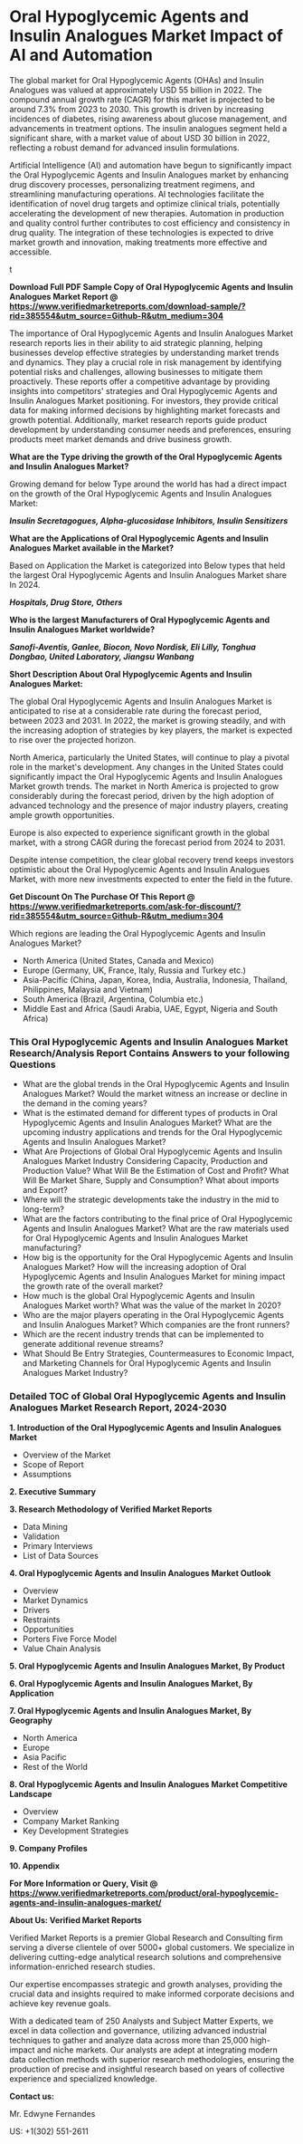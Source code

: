 <meta name="title" content="Global Oral Hypoglycemic Agents and Insulin Analogues Market Impact of AI and Automation"><meta name="description" content="The global market for Oral Hypoglycemic Agents (OHAs) and Insulin Analogues was valued at approximately USD 55 billion in 2022. The compound annual growth rate (CAGR) "><meta name="title" content="Oral Hypoglycemic Agents and Insulin Analogues Market Size, Share, Scope, Trends, Growth, Opportunities, Analysis, Forecast"><h1>Oral Hypoglycemic Agents and Insulin Analogues Market Impact of AI and Automation</h1><p>The global market for Oral Hypoglycemic Agents (OHAs) and Insulin Analogues was valued at approximately USD 55 billion in 2022. The compound annual growth rate (CAGR) for this market is projected to be around 7.3% from 2023 to 2030. This growth is driven by increasing incidences of diabetes, rising awareness about glucose management, and advancements in treatment options. The insulin analogues segment held a significant share, with a market value of about USD 30 billion in 2022, reflecting a robust demand for advanced insulin formulations.</p><p>Artificial Intelligence (AI) and automation have begun to significantly impact the Oral Hypoglycemic Agents and Insulin Analogues market by enhancing drug discovery processes, personalizing treatment regimens, and streamlining manufacturing operations. AI technologies facilitate the identification of novel drug targets and optimize clinical trials, potentially accelerating the development of new therapies. Automation in production and quality control further contributes to cost efficiency and consistency in drug quality. The integration of these technologies is expected to drive market growth and innovation, making treatments more effective and accessible.</p>t</p><p id="" class=""><strong>Download Full PDF Sample Copy of Oral Hypoglycemic Agents and Insulin Analogues Market Report @ <a href="https://www.verifiedmarketreports.com/download-sample/?rid=385554&utm_source=Github-R&utm_medium=304" target="_blank">https://www.verifiedmarketreports.com/download-sample/?rid=385554&utm_source=Github-R&utm_medium=304</a></strong></p><p>The importance of&nbsp;Oral Hypoglycemic Agents and Insulin Analogues Market research reports lies in their ability to aid strategic planning, helping businesses develop effective strategies by understanding market trends and dynamics. They play a crucial role in risk management by identifying potential risks and challenges, allowing businesses to mitigate them proactively. These reports offer a competitive advantage by providing insights into competitors' strategies and Oral Hypoglycemic Agents and Insulin Analogues Market positioning. For investors, they provide critical data for making informed decisions by highlighting market forecasts and growth potential. Additionally, market research reports guide product development by understanding consumer needs and preferences, ensuring products meet market demands and drive business growth.</p><p><strong>What are the&nbsp;Type driving the growth of the Oral Hypoglycemic Agents and Insulin Analogues Market?</strong></p><p id="" class="">Growing demand for below Type around the world has had a direct impact on the growth of the Oral Hypoglycemic Agents and Insulin Analogues Market:</p><em><strong>Insulin Secretagogues, Alpha-glucosidase Inhibitors, Insulin Sensitizers</strong></em></p><strong>What are the&nbsp;Applications&nbsp;of Oral Hypoglycemic Agents and Insulin Analogues Market available in the Market?</strong></p><p id="" class="">Based on Application the Market is categorized into Below types that held the largest Oral Hypoglycemic Agents and Insulin Analogues Market share In 2024.</p><em><strong>Hospitals, Drug Store, Others</strong></em></p><strong>Who is the largest Manufacturers of Oral Hypoglycemic Agents and Insulin Analogues Market worldwide?</strong></p><p><em><strong>Sanofi-Aventis, Ganlee, Biocon, Novo Nordisk, Eli Lilly, Tonghua Dongbao, United Laboratory, Jiangsu Wanbang</strong></em></p><p id="" class=""><strong>Short Description About Oral Hypoglycemic Agents and Insulin Analogues Market:</strong></p><p>The global Oral Hypoglycemic Agents and Insulin Analogues Market is anticipated to rise at a considerable rate during the forecast period, between 2023 and 2031. In 2022, the market is growing steadily, and with the increasing adoption of strategies by key players, the market is expected to rise over the projected horizon.</p><p>North America, particularly the United States, will continue to play a pivotal role in the market's development. Any changes in the United States could significantly impact the Oral Hypoglycemic Agents and Insulin Analogues Market growth trends. The market in North America is projected to grow considerably during the forecast period, driven by the high adoption of advanced technology and the presence of major industry players, creating ample growth opportunities.</p><p>Europe is also expected to experience significant growth in the global market, with a strong CAGR during the forecast period from 2024 to 2031.</p><p>Despite intense competition, the clear global recovery trend keeps investors optimistic about the Oral Hypoglycemic Agents and Insulin Analogues Market, with more new investments expected to enter the field in the future.</p><p id="" class=""><strong>Get Discount On The Purchase Of This Report @ <a href="https://www.verifiedmarketreports.com/ask-for-discount/?rid=385554&utm_source=Github-R&utm_medium=304" target="_blank">https://www.verifiedmarketreports.com/ask-for-discount/?rid=385554&utm_source=Github-R&utm_medium=304</a></strong></p>Which regions are leading the Oral Hypoglycemic Agents and Insulin Analogues Market?</p><ul><li>North America (United States, Canada and Mexico)</li><li>Europe (Germany, UK, France, Italy, Russia and Turkey etc.)</li><li>Asia-Pacific (China, Japan, Korea, India, Australia, Indonesia, Thailand, Philippines, Malaysia and Vietnam)</li><li>South America (Brazil, Argentina, Columbia etc.)</li><li>Middle East and Africa (Saudi Arabia, UAE, Egypt, Nigeria and South Africa)</li></ul><h3 id="" class="">This Oral Hypoglycemic Agents and Insulin Analogues Market Research/Analysis Report Contains Answers to your following Questions</h3><ul><li>What are the global trends in the Oral Hypoglycemic Agents and Insulin Analogues Market? Would the market witness an increase or decline in the demand in the coming years?</li><li>What is the estimated demand for different types of products in Oral Hypoglycemic Agents and Insulin Analogues Market? What are the upcoming industry applications and trends for the Oral Hypoglycemic Agents and Insulin Analogues Market?</li><li>What Are Projections of Global Oral Hypoglycemic Agents and Insulin Analogues Market Industry Considering Capacity, Production and Production Value? What Will Be the Estimation of Cost and Profit? What Will Be Market Share, Supply and Consumption? What about imports and Export?</li><li>Where will the strategic developments take the industry in the mid to long-term?</li><li>What are the factors contributing to the final price of Oral Hypoglycemic Agents and Insulin Analogues Market? What are the raw materials used for Oral Hypoglycemic Agents and Insulin Analogues Market manufacturing?</li><li>How big is the opportunity for the Oral Hypoglycemic Agents and Insulin Analogues Market? How will the increasing adoption of Oral Hypoglycemic Agents and Insulin Analogues Market for mining impact the growth rate of the overall market?</li><li>How much is the global Oral Hypoglycemic Agents and Insulin Analogues Market worth? What was the value of the market In 2020?</li><li>Who are the major players operating in the Oral Hypoglycemic Agents and Insulin Analogues Market? Which companies are the front runners?</li><li>Which are the recent industry trends that can be implemented to generate additional revenue streams?</li><li>What Should Be Entry Strategies, Countermeasures to Economic Impact, and Marketing Channels for Oral Hypoglycemic Agents and Insulin Analogues Market Industry?</li></ul><h3 id="" class="">Detailed TOC of Global Oral Hypoglycemic Agents and Insulin Analogues Market Research Report, 2024-2030</h3><p id="" class=""><strong>1. Introduction of the Oral Hypoglycemic Agents and Insulin Analogues Market</strong></p><ul><li>Overview of the Market</li><li>Scope of Report</li><li>Assumptions</li></ul><p id="" class=""><strong>2. Executive Summary</strong></p><p id="" class=""><strong>3. Research Methodology of Verified Market Reports</strong></p><ul><li>Data Mining</li><li>Validation</li><li>Primary Interviews</li><li>List of Data Sources</li></ul><p id="" class=""><strong>4. Oral Hypoglycemic Agents and Insulin Analogues Market Outlook</strong></p><ul><li>Overview</li><li>Market Dynamics</li><li>Drivers</li><li>Restraints</li><li>Opportunities</li><li>Porters Five Force Model</li><li>Value Chain Analysis</li></ul><p id="" class=""><strong>5. Oral Hypoglycemic Agents and Insulin Analogues Market, By Product</strong></p><p id="" class=""><strong>6. Oral Hypoglycemic Agents and Insulin Analogues Market, By Application</strong></p><p id="" class=""><strong>7. Oral Hypoglycemic Agents and Insulin Analogues Market, By Geography</strong></p><ul><li>North America</li><li>Europe</li><li>Asia Pacific</li><li>Rest of the World</li></ul><p id="" class=""><strong>8. Oral Hypoglycemic Agents and Insulin Analogues Market Competitive Landscape</strong></p><ul><li>Overview</li><li>Company Market Ranking</li><li>Key Development Strategies</li></ul><p id="" class=""><strong>9. Company Profiles</strong></p><p id="" class=""><strong>10. Appendix</strong></p><p id="" class=""><strong>For More Information or Query, Visit @ <a href="https://www.verifiedmarketreports.com/product/oral-hypoglycemic-agents-and-insulin-analogues-market/" target="_blank">https://www.verifiedmarketreports.com/product/oral-hypoglycemic-agents-and-insulin-analogues-market/</a></strong></p><p id="" class=""><strong>About Us: Verified Market Reports</strong></p><p id="" class="">Verified Market Reports is a premier Global Research and Consulting firm serving a diverse clientele of over 5000+ global customers. We specialize in delivering cutting-edge analytical research solutions and comprehensive information-enriched research studies.</p><p id="" class="">Our expertise encompasses strategic and growth analyses, providing the crucial data and insights required to make informed corporate decisions and achieve key revenue goals.</p><p id="" class="">With a dedicated team of 250 Analysts and Subject Matter Experts, we excel in data collection and governance, utilizing advanced industrial techniques to gather and analyze data across more than 25,000 high-impact and niche markets. Our analysts are adept at integrating modern data collection methods with superior research methodologies, ensuring the production of precise and insightful research based on years of collective experience and specialized knowledge.</p><p id="" class=""><strong>Contact us:</strong></p><p id="" class="">Mr. Edwyne Fernandes</p><p id="" class="">US: +1(302) 551-2611</p>